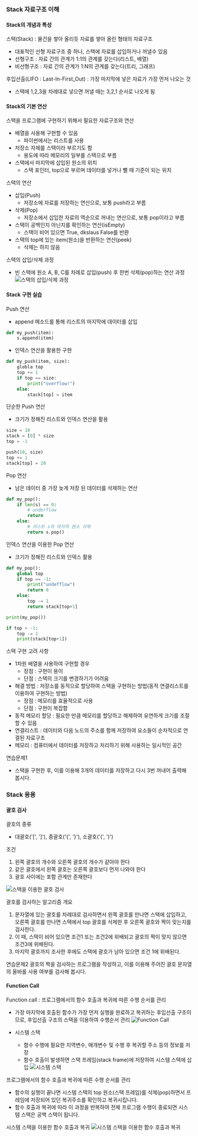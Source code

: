 ### Stack 자료구조 이해
#### Stack의 개념과 특성
스택(Stack) : 물건을 쌓아 올리듯 자료를 쌓아 올린 형태의 자료구조
- 대표적인 선형 자료구조 중 하나, 스택에 자료를 삽입하거나 꺼낼수 있음
- 선형구조 : 자료 간의 관계가 1:1의 관계를 갖는다(리스트, 배열)
- 비선형구조 : 자료 간의 관계가 1:N의 관계를 갖는다(트리, 그래프)

후입선출(LIFO : Last-In-First_Out) : 가장 마지막에 넣은 자료가 가장 먼저 나오는 것
- 스택에 1,2,3을 차례대로 넣으면 꺼낼 때는 3,2,1 순서로 나오게 됨

#### Stack의 기본 연산
스택을 프로그램에 구현하기 위해서 필요한 자료구조와 연산
- 배열을 사용해 구현할 수 있음
  - 파이썬에서는 리스트를 사용
- 저장소 자체를 스택이라 부르기도 함
  - 용도에 따라 메모리의 일부를 스택으로 부름
- 스택에서 마지막에 삽입된 원소의 위치
  - 스택 포인터, top으로 부르며 데이터를 넣거나 뺄 때 기준이 되는 위치

스택의 연산
- 삽입(Push)
  - 저장소에 자료를 저장하는 연산으로, 보통 push라고 부름
- 삭제(Pop)
  - 저장소에서 삽입한 자료의 역순으로 꺼내는 연산으로, 보통 pop이라고 부름
- 스택이 공백인지 아닌지를 확인하는 연산(isEmpty)
  - 스택이 비어 있으면 True, dkslaus False를 반환
- 스택의 top에 있는 item(원소)을 반환하는 연산(peek)
  - 삭제는 하지 않음

스택의 삽입/삭제 과정
  - 빈 스택에 원소 A, B, C를 차례로 삽입(push) 후 한번 삭제(pop)하는 연산 과정
  ![스택의 삽입/삭제 과정](스택삽입삭제.png)

#### Stack 구현 실습
Push 연산
- append 메소드를 통해 리스트의 마지막에 데이터를 삽입
```python
def my_push(item):
    s.append(item)
```

- 인덱스 연산을 활용한 구현
```python
def my_push(item, size):
    globla top
    top += 1
    if top == size:
        print("overflow!")
    else:
        stack[top] = item
```

단순한 Push 연산
- 크기가 정해진 리스트와 인덱스 연산을 활용
```python
size = 10
stack = [0] * size
top = -1

push(10, size)
top += 1
stack[top] = 20
```

Pop 연산
- 남은 데이터 중 가장 늦게 저장 된 데이터를 삭제하는 연산
```python
def my_pop():
    if len(s) == 0:
        # underflow
        return
    else:
        # 리스트 s의 마지막 원소 삭제
        return s.pop()
```

인덱스 연산을 이용한 Pop 연산
- 크기가 정해진 리스트와 인덱스 활용
```python
def my_pop():
    global top
    if top == -1:
        print("undefflow")
        return 0
    else:
        top -= 1
        return stack[top+1]

print(my_pop())

if top > -1:
    top -= 1
    print(stack[top+1])
```

스택 구현 고려 사항
- 1차원 배열을 사용하여 구현할 경우
  - 장점 : 구현이 용이
  - 단점 : 스택의 크기를 변경하기가 어려움
- 해결 방법 : 저장소를 동적으로 할당하여 스택을 구현하는 방법(동적 연결리스트를 이용하여 구현하는 방법)
  - 장점 : 메모리를 효율적으로 사용
  - 단점 : 구현이 복잡함
- 동적 메모리 할당 : 필요한 만큼 메모리를 할당하고 해제하여 유연하게 크기를 조절할 수 있음
- 연결리스트 : 데이터와 다음 노드의 주소를 함께 저장하여 요소들이 순차적으로 연결된 자료구조
- 메모리 : 컴퓨터에서 데이터를 저장하고 처리하기 위해 사용하는 일시적인 공간

연습문제1
- 스택을 구현한 후, 이를 이용해 3개의 데이터를 저장하고 다시 3번 꺼내어 출력해 봅시다.

### Stack 응용
#### 괄호 검사
괄호의 종류
- 대괄호('[', ']'), 중괄호('{', '}'), 소괄호('(', ')')

조건
1. 왼쪽 괄호의 개수와 오른쪽 괄호의 개수가 같아야 한다
2. 같은 괄호에서 왼쪽 괄호는 오른쪽 괄호보다 먼저 나와야 한다
3. 괄호 사이에는 포함 관계만 존재한다

![스택을 이용한 괄호 검사](스택괄호검사.png)

괄호를 검사하는 알고리즘 개요
1. 문자열에 있는 괄호를 차례대로 검사하면서 왼쪽 괄호를 만나면 스택에 삽입하고, 오른쪽 괄호를 만나면 스택에서 top 괄호를 삭제한 후 오른쪽 괄호와 짝이 맞는지를 검사한다.
2. 이 때, 스택이 비어 있으면 조건1 또는 조건2에 위배되고 괄호의 짝이 맞지 않으면 조건3에 위배된다.
3. 마지막 괄호까지 조사한 후에도 스택에 괄호가 남아 있으면 조건 1에 위배된다.

연습문제2
괄호의 짝을 검사하는 프로그램을 작성하고, 이를 이용해 주어진 괄호 문자열의 올바를 사용 여부를 검사해 봅시다.


#### Function Call
Function call : 프로그램에서의 함수 호출과 복귀에 따른 수행 순서를 관리
- 가장 마지막에 호출된 함수가 가장 먼저 실행을 완료하고 복귀하는 후입선출 구조이므로, 후입선출 구조의 스택을 이용하여 수행순서 관리
![Function Call](functioncall.png)

- 시스템 스택
  - 함수 수행에 필요한 지역변수, 매개변수 및 수행 후 복귀할 주소 등의 정보를 저장
  - 함수 호출이 발생하면 스택 프레임(stack frame)에 저장하여 시스템 스텍에 삽입
![시스템 스택](시스템스택.png)

프로그램에서의 함수 호출과 복귀에 따른 수행 순서를 관리
- 함수의 실행이 끝나면 시스템 스택의 top 원소(스택 프레임)를 삭제(pop)하면서 프레임에 저장되어 있던 복귀주소를 확인하고 복귀시킵니다.
- 함수 호출과 복귀에 따라 이 과정을 반복하여 전체 프로그램 수행이 종료되면 시스템 스택은 공백 스택이 됩니다.

시스템 스택을 이용한 함수 호출과 복귀
![시스템 스택을 이용한 함수 호출과 복귀](시스템스택을이용한함수호출과복귀.png)